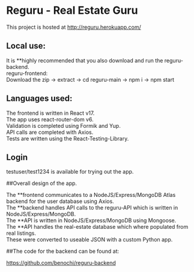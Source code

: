 # Reguru - Real Estate Guru

This project is hosted at http://reguru.herokuapp.com/

## Local use:
It is **highly recommended that you also download and run the reguru-backend.  
reguru-frontend:  
Download the zip -> extract -> cd reguru-main -> npm i -> npm start  

## Languages used:

The frontend is written in React v17.  
The app uses react-router-dom v6.  
Validation is completed using Formik and Yup.  
API calls are completed with Axios.  
Tests are written using the React-Testing-Library.  

## Login

testuser/test1234 is available for trying out the app. 

##Overall design of the app.

The **frontend communicates to a NodeJS/Express/MongoDB Atlas backend for the user database using Axios.  
The **backend handles API calls to the reguru-API which is written in NodeJS/Express/MongoDB.  
The **API is written in NodeJS/Express/MongoDB using Mongoose.  
The **API handles the real-estate database which where populated from real listings.  
These were converted to useable JSON with a custom Python app. 


##The code for the backend can be found at:

https://github.com/benochi/reguru-backend
